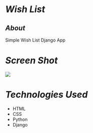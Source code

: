 # ***Wish List***


## ***About***
Simple Wish List Django App



# ***Screen Shot***
![](https://i.imgur.com/BdNTffa.png)



# ***Technologies Used***

* HTML
* CSS
* Python
* Django


